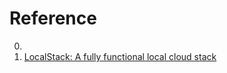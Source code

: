 # Reference

0. []()
0. [LocalStack: A fully functional local cloud stack](https://localstack.cloud/)

